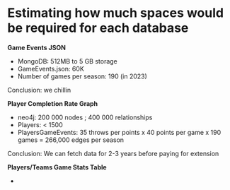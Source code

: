 # Estimating how much spaces would be required for each database

**Game Events JSON**

- MongoDB: 512MB to 5 GB storage
- GameEvents.json: 60K
- Number of games per season: 190 (in 2023)

Conclusion: we chillin

**Player Completion Rate Graph**

- neo4j: 200 000 nodes ; 400 000 relationships
- Players: < 1500
- PlayersGameEvents: 35 throws per points x 40 points per game x 190 games = 266,000 edges per season

Conclusion: We can fetch data for 2-3 years before paying for extension

**Players/Teams Game Stats Table**

- 
